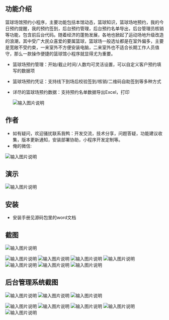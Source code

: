 ## 功能介绍 
    
篮球场馆预约小程序，主要功能包括本馆动态，篮球知识，篮球场地预约，我的今日预约提醒，我的预约签到，后台预约管理，后台预约名单导出，后台管理员核销等功能，包含前后台代码。随着经济的蓬勃发展，各地也掀起了运动场地升级改造的浪潮，其中受广大民众喜爱的要属篮球，篮球场一般选址都是在室外偏多，主要是宽敞不受约束，一来室外不方便安装电脑，二来室外也不适合长期工作人员值守，那么一款操作便捷的篮球馆小程序就显得尤为重要。

- 篮球场预约管理：开始/截止时间/人数均可灵活设置，可以自定义客户预约填写的数据项
- 篮球场预约凭证：支持线下到场后校验签到/核销/二维码自助签到等多种方式
- 详尽的篮球场预约数据：支持预约名单数据导出Excel，打印 

  ![输入图片说明](demo/%E4%BA%8C%E7%BB%B4%E7%A0%81.png)


## 作者
- 如有疑问，欢迎骚扰联系我鸭：开发交流，技术分享，问题答疑，功能建议收集，版本更新通知，安装部署协助，小程序开发定制等。
- 俺的微信:
 
![输入图片说明](demo/author-base.png)


## 演示 
   ![输入图片说明](demo/%E4%BA%8C%E7%BB%B4%E7%A0%81.png)

 

## 安装

- 安装手册见源码包里的word文档




## 截图 

![输入图片说明](demo/1%E9%A6%96%E9%A1%B5.png)

![输入图片说明](demo/2%E6%9C%AC%E9%A6%86%E5%8A%A8%E6%80%81.png)
![输入图片说明](demo/3%E7%AF%AE%E7%90%83%E7%9F%A5%E8%AF%86.png)
![输入图片说明](demo/4%E9%A2%84%E7%BA%A6%E6%97%A5%E5%8E%86.png)
![输入图片说明](demo/5%E6%88%91%E7%9A%84.png)
![输入图片说明](demo/6%E9%A2%84%E7%BA%A6%E8%AF%A6%E6%83%85.png)
![输入图片说明](demo/7%E9%A9%AC%E4%B8%8A%E9%A2%84%E7%BA%A6.png)
![输入图片说明](demo/8%E9%A2%84%E7%BA%A6%E6%88%90%E5%8A%9F.png)
## 后台管理系统截图

![输入图片说明](demo/9%E5%90%8E%E5%8F%B0-%E9%A6%96%E9%A1%B5.png)
![输入图片说明](demo/10%E5%90%8E%E5%8F%B0-%E9%A2%84%E7%BA%A6%E7%AE%A1%E7%90%86.png)
 ![输入图片说明](demo/11%E5%90%8E%E5%8F%B0-%E9%A2%84%E7%BA%A6%E8%8F%9C%E5%8D%95.png)

![输入图片说明](demo/12%E5%90%8E%E5%8F%B0-%E9%A2%84%E7%BA%A6%E5%90%8D%E5%8D%95%E5%AF%BC%E5%87%BA.png)
![输入图片说明](demo/13%E5%90%8E%E5%8F%B0-%E9%A2%84%E7%BA%A6%E5%90%8D%E5%8D%95.png)
![输入图片说明](demo/14%E5%90%8E%E5%8F%B0-%E9%A2%84%E7%BA%A6%E5%90%8D%E5%8D%95%E7%AE%A1%E7%90%86.png)
![输入图片说明](demo/15%E5%90%8E%E5%8F%B0-%E5%86%85%E5%AE%B9%E6%A8%A1%E5%9D%97.png)
![输入图片说明](demo/16%E5%90%8E%E5%8F%B0-%E6%A0%B8%E9%94%80%E9%A2%84%E7%BA%A6.png)